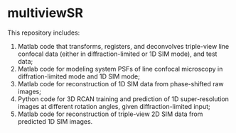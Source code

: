 # multiviewSR

This repository includes:

1. Matlab code that transforms, registers, and deconvolves triple-view line confocal data (either in diffraction-limited or 1D SIM mode), and test data;
2. Matlab code for modeling system PSFs of line confocal microscopy in diffration-limited mode and 1D SIM mode;
3. Matlab code for reconstruction of 1D SIM data from phase-shifted raw images;
4. Python code for 3D RCAN training and prediction of 1D super-resolution images at different rotation angles, given diffraction-limited input;
5. Matlab code for reconstruction of triple-view 2D SIM data from predicted 1D SIM images.


